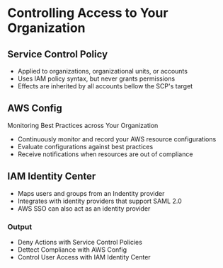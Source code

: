 # Controlling Access to Your Organization

## Service Control Policy

 - Applied to organizations, organizational units, or accounts
 - Uses IAM policy syntax, but never grants permissions
 - Effects are inherited by all accounts bellow the SCP's target

## AWS Config

Monitoring Best Practices across Your Organization

 - Continuously monitor and record your AWS resource configurations
 - Evaluate configurations against best practices
 - Receive notifications when resources are out of compliance

## IAM Identity Center

 - Maps users and groups from an Indentity provider
 - Integrates with identity providers that support SAML 2.0
 - AWS SSO can also act as an identity provider

### Output

 - Deny Actions with Service Control Policies
 - Dettect Compliance with AWS Config
 - Control User Access with IAM Identity Center

